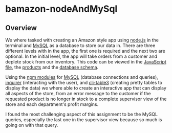 # bamazon-nodeAndMySql

## Overview

We where tasked with creating an Amazon style app using [node.js](https://nodejs.org) in the terminal and [MySQL](https://www.mysql.com/) as a database to store our data in. There are three different levels with in the app, the first one is required and the next two are optional. In the initial level, the app will take orders from a customer and deplete stock from our inventory. This code can be viewed in the [JavaScript file](https://github.com/nevermindthelabel/bamazon-nodeAndMySql/blob/master/bamazonCustomer.js), the [products](https://github.com/nevermindthelabel/bamazon-nodeAndMySql/blob/master/products.sql) and the [database schema](https://github.com/nevermindthelabel/bamazon-nodeAndMySql/blob/master/bamazon.sql). 

Using the [npm modules](https://www.npmjs.com/) for [MySQL](https://www.npmjs.com/package/mysql) (database connections and queries), [inquirer](https://www.npmjs.com/package/inquirer) (interacting with the user), and [cli-table3](https://www.npmjs.com/package/cli-table3) (creating pretty tables to display the data) we where able to create an interactive app that can display all aspects of the store, from an error message to the customer if the requested product is no longer in stock to a complete supervisor view of the store and each department's profit margins.

I found the most challenging aspect of this assignment to be the MySQL queries, especially the last one in the supervisor view because so much is going on with that query.
